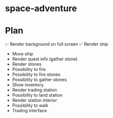# space-adventure

# Plan

✅ Render background on full screen
✅ Render ship

- Move ship
- Render quest info (gather stone)
- Render stones
- Possibility to fire
- Possibility to fire stones
- Possibility to gather stones
- Show inventory
- Render trading station
- Possibility to land station
- Render station interior
- Possibility to walk
- Trading interface
